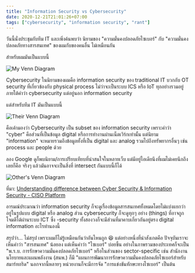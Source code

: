 ```yaml
---
title: "Information Security vs Cybersecurity"
date: 2020-12-21T21:01:26+07:00
tags: ["cybersecurity", "information security", "rant"]
---
```


วันนี้นั่งประชุมกับทีม IT และเพิ่งค้นพบว่า นิยามของ "ความมั่นคงปลอดภัยไซเบอร์" กับ "ความมั่นคงปลอดภัยทางสารสนเทศ" ของผมกับของคนอื่น ไม่เหมือนกัน

สำหรับผมมันเป็นแบบนี้

<img src="/img/information-security-vs-cybersecurity/my-venn-diagram.png" alt="My Venn Diagram" style="margin: 0 auto;">

Cybersecurity ในนิยามของผมคือ information security ของ traditional IT บวกกับ OT security ที่เกี่ยวข้องกับ physical process ไม่ว่าจะเป็นระบบ ICS หรือ IoT ทุกอย่างรวมอยู่ภายใต้คำว่า cybersecurity แต่อยู่นอก information security

แต่สำหรับทีม IT มันเป็นแบบนี้

<img src="/img/information-security-vs-cybersecurity/their-venn-diagram.png" alt="Their Venn Diagram" style="margin: 0 auto;">

คือเค้ามองว่า Cybersecurity เป็น subset ของ information security เพราะคำว่า "cyber" คือส่วนที่เป็นข้อมูล digital หรือการทำงานผ่านเน็ตเวิร์กเท่านั้น แต่นิยาม "information" จะหมายรวมถึงข้อมูลทั้งที่เป็น digital และ analog รวมไปถึงทรัพยากรอื่นๆ เช่น process และ people ด้วย

ลอง Google ดูก็พบนิยาม/การเปรียบเทียบที่น่าสนใจในหลายเว็บ แต่มีอยู่ไอเดียนึงที่ผมไม่เคยนึกถึงเลยก็คือ จริงๆ แล้วมันอาจจะเป็นสิ่งที่ intersect กันแบบนี้ก็ได้

<img src="/img/information-security-vs-cybersecurity/others-venn-diagram.png" alt="Other's Venn Diagram" style="margin: 0 auto;">

ที่มา: [Understanding difference between Cyber Security & Information Security - CISO Platform](https://www.cisoplatform.com/profiles/blogs/understanding-difference-between-cyber-security-information)

อารมณ์ประมาณว่า information security ก็จะดูเรื่องข้อมูลสารสนเทศทั้งหมดโดยไม่แบ่งแยกว่าอยู่ในรูปแบบ digital หรือ analog ส่วน cybersecurity ก็จะดูทุกๆ อย่าง (things) ที่อาจถูกโจมตีได้ผ่านระบบ ICT ซึ่ง -security ทั้งสองวงก็จะมีส่วนที่มาคาบเกี่ยวกันอยู่ตรง digital information อะไรทำนองนี้

สรุปว่า&hellip; ไม่สรุป เพราะผมก็ไม่รู้เหมือนกันว่าอันไหนถูก 😆 แต่อย่างหนึ่งที่น่าสังเกตคือ ปัจจุบันเราจะเห็นคำว่า "สารสนเทศ" น้อยลง แต่เห็นคำว่า "ไซเบอร์" บ่อยขึ้น อย่างในภาพรวมของประเทศก็จะเป็น "พ.ร.บ. การรักษาความมั่นคงปลอดภัยไซเบอร์" หรือในส่วนของ sector-specific เช่น สำนักงานนโยบายและแผนพลังงาน (สนพ.) ก็มี "แผนการพัฒนาการรักษาความมั่นคงปลอดภัยไซเบอร์สำหรับสมาร์ทกริด" นอกจากนี้หลายๆ หน่วยงานก็จะมีการจัด "การแข่งขันทักษะทางไซเบอร์" เป็นต้น
